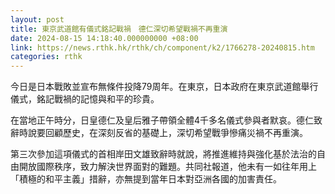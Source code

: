 ```yaml
---
layout: post
title: 東京武道館有儀式銘記戰禍　德仁深切希望戰禍不再重演
date: 2024-08-15 14:18:40.000000000 +08:00
link: https://news.rthk.hk/rthk/ch/component/k2/1766278-20240815.htm
categories: rthk
---
```


今日是日本戰敗並宣布無條件投降79周年。在東京，日本政府在東京武道館舉行儀式，銘記戰禍的記憶與和平的珍貴。

在當地正午時分，日皇德仁及皇后雅子帶領全體4千多名儀式參與者默哀。德仁致辭時說要回顧歷史，在深刻反省的基礎上，深切希望戰爭慘痛災禍不再重演。

第三次參加這項儀式的首相岸田文雄致辭時就說，將推進維持與強化基於法治的自由開放國際秩序，致力解決世界面對的難題。共同社報道，他未有一如往年用上「積極的和平主義」措辭，亦無提到當年日本對亞洲各國的加害責任。
